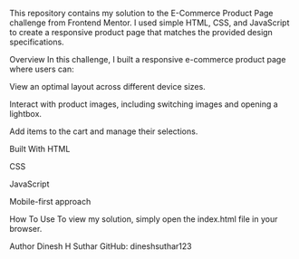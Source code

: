 This repository contains my solution to the E-Commerce Product Page challenge from Frontend Mentor. I used simple HTML, CSS, and JavaScript to create a responsive product page that matches the provided design specifications.

Overview
In this challenge, I built a responsive e-commerce product page where users can:

View an optimal layout across different device sizes.

Interact with product images, including switching images and opening a lightbox.

Add items to the cart and manage their selections.

Built With
HTML

CSS

JavaScript

Mobile-first approach

How To Use
To view my solution, simply open the index.html file in your browser.

Author
Dinesh H Suthar
GitHub: dineshsuthar123